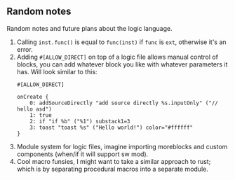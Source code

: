 ## Random notes
Random notes and future plans about the logic language.

 1. Calling `inst.func()` is equal to `func(inst)` if `func` is `ext`, otherwise it's an error.
 2. Adding `#[ALLOW_DIRECT]` on top of a logic file allows manual control of blocks, you can add whatever block you like
    with whatever parameters it has. Will look similar to this:
    ```text
    #[ALLOW_DIRECT]
    
    onCreate {
        0: addSourceDirectly "add source directly %s.inputOnly" ("// hello asd")
        1: true
        2: if "if %b" ("%1") substack1=3
        3: toast "toast %s" ("Hello world!") color="#ffffff"
    }
    ```
 4. Module system for logic files, imagine importing moreblocks and custom components (when/if it will support sw mod).
 5. Cool macro funsies, I might want to take a similar approach to rust; which is by separating procedural macros into a
    separate module.